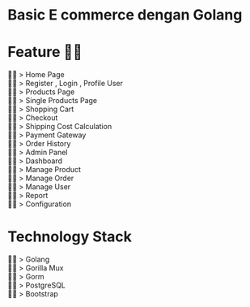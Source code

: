 # Basic  E commerce dengan Golang 

# Feature 🐱‍👤

🏴‍☠️ > Home Page <br>
🏴‍☠️ > Register , Login , Profile User <br>
🏴‍☠️ > Products Page <br>
🏴‍☠️ > Single Products Page <br>
🏴‍☠️ > Shopping Cart <br>
🏴‍☠️ > Checkout <br>
    🏴‍☠️ > Shipping Cost Calculation <br>
    🏴‍☠️ > Payment Gateway <br>
🏴‍☠️ > Order History <br>
🏴‍☠️ > Admin Panel <br>
    🏴‍☠️ > Dashboard <br>
    🏴‍☠️ > Manage Product <br>
    🏴‍☠️ > Manage Order <br>
    🏴‍☠️ > Manage User <br>
    🏴‍☠️ > Report <br>
    🏴‍☠️ > Configuration <br>

# Technology Stack

🏴‍☠️ > Golang <br>
    🏴‍☠️ > Gorilla Mux <br>
    🏴‍☠️ > Gorm <br>
🏴‍☠️ > PostgreSQL <br>
🏴‍☠️ > Bootstrap

